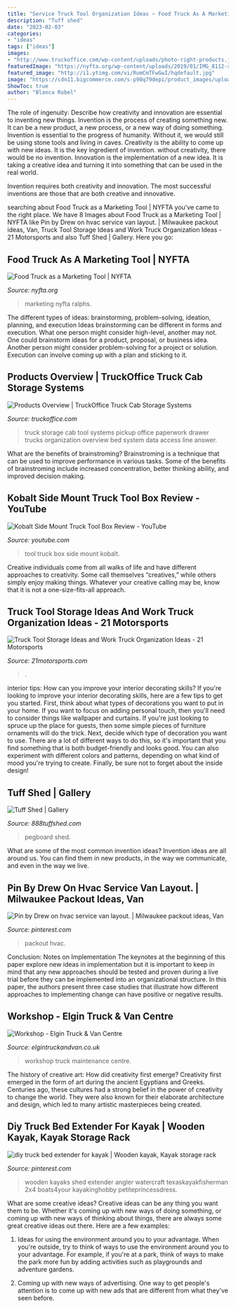```yaml
---
title: "Service Truck Tool Organization Ideas ~ Food Truck As A Marketing Tool"
description: "Tuff shed"
date: "2023-02-03"
categories:
- "ideas"
tags: ["ideas"]
images:
- "http://www.truckoffice.com/wp-content/uploads/photo-right-products.jpg"
featuredImage: "https://nyfta.org/wp-content/uploads/2019/01/IMG_8112-scaled.jpg"
featured_image: "http://i1.ytimg.com/vi/RumCmTFwGwI/hqdefault.jpg"
image: "https://cdn11.bigcommerce.com/s-p90q79depi/product_images/uploaded_images/uws-toolbox-1000x563.jpg"
ShowToc: true
author: "Blanca Robel"
---
```



The role of ingenuity: Describe how creativity and innovation are essential to inventing new things.
Invention is the process of creating something new. It can be a new product, a new process, or a new way of doing something. Invention is essential to the progress of humanity. Without it, we would still be using stone tools and living in caves.
Creativity is the ability to come up with new ideas. It is the key ingredient of invention. without creativity, there would be no invention. Innovation is the implementation of a new idea. It is taking a creative idea and turning it into something that can be used in the real world.

Invention requires both creativity and innovation. The most successful inventions are those that are both creative and innovative.

	

		
searching about Food Truck as a Marketing Tool | NYFTA you've came to the right place. We have 8 Images about Food Truck as a Marketing Tool | NYFTA like Pin by Drew on hvac service van layout. | Milwaukee packout ideas, Van, Truck Tool Storage Ideas and Work Truck Organization Ideas - 21 Motorsports and also Tuff Shed | Gallery. Here you go:
		
    
## Food Truck As A Marketing Tool | NYFTA

<img loading=lazy src="https://nyfta.org/wp-content/uploads/2019/01/IMG_8112-scaled.jpg" onerror="this.onerror=null;this.src='https://tse3.mm.bing.net/th?id=OIP.3RmqgGUuVIEQmABPoLGF2wHaF7&amp;pid=15.1';" alt="Food Truck as a Marketing Tool | NYFTA">

_Source: nyfta.org_

>marketing nyfta ralphs. 

	

The different types of ideas: brainstorming, problem-solving, ideation, planning, and execution
Ideas brainstorming can be different in forms and execution. What one person might consider high-level, another may not. One could brainstorm ideas for a product, proposal, or business idea. Another person might consider problem-solving for a project or solution. Execution can involve coming up with a plan and sticking to it.

    
## Products Overview | TruckOffice Truck Cab Storage Systems

<img loading=lazy src="http://www.truckoffice.com/wp-content/uploads/photo-right-products.jpg" onerror="this.onerror=null;this.src='https://tse2.mm.bing.net/th?id=OIP.63OHMSbL6BNZbXYb-D7w1AAAAA&amp;pid=15.1';" alt="Products Overview | TruckOffice Truck Cab Storage Systems">

_Source: truckoffice.com_

>truck storage cab tool systems pickup office paperwork drawer trucks organization overview bed system data access line answer. 

	

What are the benefits of brainstroming?
Brainstroming is a technique that can be used to improve performance in various tasks. Some of the benefits of brainstroming include increased concentration, better thinking ability, and improved decision making.

    
## Kobalt Side Mount Truck Tool Box Review - YouTube

<img loading=lazy src="http://i1.ytimg.com/vi/RumCmTFwGwI/hqdefault.jpg" onerror="this.onerror=null;this.src='https://tse4.mm.bing.net/th?id=OIP.WPvPZv5xvMr-00W7ZMxzLwHaFj&amp;pid=15.1';" alt="Kobalt Side Mount Truck Tool Box Review - YouTube">

_Source: youtube.com_

>tool truck box side mount kobalt. 

	

Creative individuals come from all walks of life and have different approaches to creativity. Some call themselves “creatives,” while others simply enjoy making things. Whatever your creative calling may be, know that it is not a one-size-fits-all approach.

    
## Truck Tool Storage Ideas And Work Truck Organization Ideas - 21 Motorsports

<img loading=lazy src="https://cdn11.bigcommerce.com/s-p90q79depi/product_images/uploaded_images/uws-toolbox-1000x563.jpg" onerror="this.onerror=null;this.src='https://tse1.mm.bing.net/th?id=OIP.E8wqCbMGIsZyuI-shNbB7wHaEK&amp;pid=15.1';" alt="Truck Tool Storage Ideas and Work Truck Organization Ideas - 21 Motorsports">

_Source: 21motorsports.com_

>. 

	

interior tips: How can you improve your interior decorating skills?
If you're looking to improve your interior decorating skills, here are a few tips to get you started. First, think about what types of decorations you want to put in your home. If you want to focus on adding personal touch, then you'll need to consider things like wallpaper and curtains. If you're just looking to spruce up the place for guests, then some simple pieces of furniture ornaments will do the trick.
Next, decide which type of decoration you want to use. There are a lot of different ways to do this, so it's important that you find something that is both budget-friendly and looks good. You can also experiment with different colors and patterns, depending on what kind of mood you're trying to create. Finally, be sure not to forget about the inside design!

    
## Tuff Shed | Gallery

<img loading=lazy src="https://888tuffshed.com/wp-content/uploads/2014/10/Workshop-1030x697.jpg" onerror="this.onerror=null;this.src='https://tse2.mm.bing.net/th?id=OIP.mMQq5h8OezX31WU8ZYcLZAHaFA&amp;pid=15.1';" alt="Tuff Shed | Gallery">

_Source: 888tuffshed.com_

>pegboard shed. 

	

What are some of the most common invention ideas?
Invention ideas are all around us. You can find them in new products, in the way we communicate, and even in the way we live.

    
## Pin By Drew On Hvac Service Van Layout. | Milwaukee Packout Ideas, Van

<img loading=lazy src="https://i.pinimg.com/736x/7c/6f/38/7c6f38d7cb0a8a31a4eed1a87f6d3170.jpg" onerror="this.onerror=null;this.src='https://tse2.mm.bing.net/th?id=OIP.wopD0gnl78BYjSyZWEei1AHaJ3&amp;pid=15.1';" alt="Pin by Drew on hvac service van layout. | Milwaukee packout ideas, Van">

_Source: pinterest.com_

>packout hvac. 

	

Conclusion: Notes on Implementation
The keynotes at the beginning of this paper explore new ideas in implementation but it is important to keep in mind that any new approaches should be tested and proven during a live trial before they can be implemented into an organizational structure. In this paper, the authors present three case studies that illustrate how different approaches to implementing change can have positive or negative results.

    
## Workshop - Elgin Truck &amp; Van Centre

<img loading=lazy src="http://user-images.strikinglycdn.com/res/hrscywv4p/image/upload/c_limit,fl_lossy,h_9000,w_1200,f_auto,q_auto/1065719/395981_3543.jpg" onerror="this.onerror=null;this.src='https://tse4.mm.bing.net/th?id=OIP.JSrN2FcOSBOTHrmctrPnAQHaDm&amp;pid=15.1';" alt="Workshop - Elgin Truck &amp; Van Centre">

_Source: elgintruckandvan.co.uk_

>workshop truck maintenance centre. 

	

The history of creative art: How did creativity first emerge?
Creativity first emerged in the form of art during the ancient Egyptians and Greeks. Centuries ago, these cultures had a strong belief in the power of creativity to change the world. They were also known for their elaborate architecture and design, which led to many artistic masterpieces being created.

    
## Diy Truck Bed Extender For Kayak | Wooden Kayak, Kayak Storage Rack

<img loading=lazy src="https://i.pinimg.com/736x/e7/4c/02/e74c02eee65d7e541239ed858c9fa676.jpg" onerror="this.onerror=null;this.src='https://tse4.mm.bing.net/th?id=OIP.OpmDZr0NyHDfCFHciMxPFgHaJ4&amp;pid=15.1';" alt="diy truck bed extender for kayak | Wooden kayak, Kayak storage rack">

_Source: pinterest.com_

>wooden kayaks shed extender angler watercraft texaskayakfisherman 2x4 boats4your kayakinghobby petiteprincessdress. 

	

What are some creative ideas?
Creative ideas can be any thing you want them to be. Whether it's coming up with new ways of doing something, or coming up with new ways of thinking about things, there are always some great creative ideas out there. Here are a few examples: 
1. Ideas for using the environment around you to your advantage. When you're outside, try to think of ways to use the environment around you to your advantage. For example, if you're at a park, think of ways to make the park more fun by adding activities such as playgrounds and adventure gardens. 

2. Coming up with new ways of advertising. One way to get people's attention is to come up with new ads that are different from what they've seen before.

